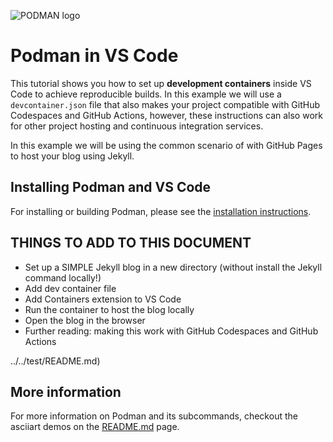 ![PODMAN logo](../../logo/podman-logo-source.svg)

# Podman in VS Code
This tutorial shows you how to set up **development containers** inside VS Code to achieve reproducible builds. In this example we will use a `devcontainer.json` file that also makes your project compatible with GitHub Codespaces and GitHub Actions, however, these instructions can also work for other project hosting and continuous integration services.

In this example we will be using the common scenario of with GitHub Pages to host your blog using Jekyll.

## Installing Podman and VS Code

For installing or building Podman, please see the [installation instructions](https://podman.io/getting-started/installation).

## THINGS TO ADD TO THIS DOCUMENT

- Set up a SIMPLE Jekyll blog in a new directory (without install the Jekyll command locally!)
- Add dev container file
- Add Containers extension to VS Code
- Run the container to host the blog locally
- Open the blog in the browser
- Further reading: making this work with GitHub Codespaces and GitHub Actions

../../test/README.md)

## More information

For more information on Podman and its subcommands, checkout the asciiart demos on the [README.md](../../README.md#commands)
page.
